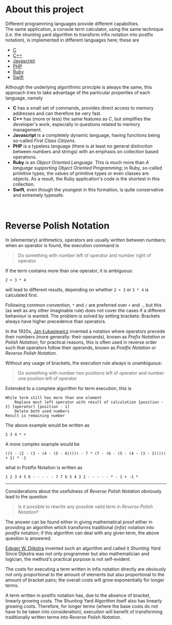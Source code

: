 # About this project

Different programming languages provide different capabilities.  
The same application, a console term calculator, using the same technique
(i.e. the shunting yard algorithm to transform infix notation into postfix notation),
is implemented in different languages here; these are

- [C](https://github.com/mentalmove/ShuntingYard/tree/C)
- [C++](https://github.com/mentalmove/ShuntingYard/tree/C++)
- [Javascript](https://github.com/mentalmove/ShuntingYard/tree/Javascript)
- [PHP](https://github.com/mentalmove/ShuntingYard/tree/PHP)
- [Ruby](https://github.com/mentalmove/ShuntingYard/tree/Ruby)
- [Swift](https://github.com/mentalmove/ShuntingYard/tree/Swift)

Although the underlying algorithmic principle is always the same,
this approach tries to take advantage of the particular properties
of each language, namely

- **C** has a small set of commands, provides direct access to memory addresses and can therefore be very fast.
- **C++** has (more or less) the same features as _C_, but simplifies the developer's work,
especially in questions related to memory management.
- **Javascript** is a completely dynamic language, having functions being so-called _First Class Citizens_.
- **PHP** is a typeless language (there is at least no general distinction between numbers and strings)
with an emphasis on collection based operations.
- **Ruby** is an _Object Oriented Language_. This is much more than
_A language supporting Object Oriented Programming_; in Ruby,
so-called primitive types, the values of primitive types
or even classes are objects. As a result, the Ruby application's code
is the shortest in this collection.
- **Swift**, even though the youngest in this formation, is quite conservative
and extremely typesafe.

&nbsp;

# Reverse Polish Notation

In (elementary) arithmetics, operators are usually written between numbers;
when an operator is found, the execution command is
> Do something with number left of operator and number right of operator

If the term contains more than one operator, it is ambiguous:
```
2 + 3 * 4
```
will lead to different results, depending on whether
`2 + 3` or `3 * 4` is calculated first.

Following common convention, `*` and `/` are preferred over `+` and `-`,
but this (as well as any other imaginable rule) does not cover
the cases if a different behaviour is wanted. The problem is solved
by setting brackets: Brackets always have higher precedence than operators.

In the 1920s, [Jan Łukasiewicz](https://en.wikipedia.org/wiki/Jan_Łukasiewicz)
invented a notation where operators
precede their numbers (more generally: their operands),
known as _Prefix Notation_ or _Polish Notation_; for practical reasons,
this is often used in reverse order such that operators follow their operands,
known as _Postfix Notation_ or _Reverse Polish Notation_.

Without any usage of brackets, the execution rule always is unambiguous:
> Do something with number two positions left of operator and number one position left of operator

Extended to a complete algorithm for term execution, this is
```
While term still has more than one element
    Replace most left operator with result of calculation [position - 2] [operator] [position - 1]
    Delete both used numbers
Result is remaining number
```

The above example would be written as
```
2 3 4 * +
```

A more complex example would be
```
((1 - (2 - (3 - (4 - (5 - 6))))) - 7 * (7 - (6 - (5 - (4 - (3 - 2))))) + 1) * -1
```
what in Postfix Notation is written as
```
1 2 3 4 5 6 - - - - - 7 7 6 5 4 3 2 - - - - - * - 1 + -1 *
```

---

Considerations about the usefulness of _Reverse Polish Notation_
obviously lead to the question
> Is it possible to rewrite any possible vaild term in _Reverse Polish Notation_?

The answer can be found either in giving mathematical proof
either in providing an algorithm which transforms traditional (_infix_)
notation into _postfix_ notation; if this algorithm can deal
with any given term, the above question is answered.

[Edsger W. Dijkstra](https://en.wikipedia.org/wiki/Edsger_W._Dijkstra)
invented such an algorithm and called it _Shunting Yard_. Since Dijkstra
was not only programmer but also mathematician and logician, the method's
practical purpose is not self-evident.

The costs for executing a term written in infix notation directly
are obviously not only proportional to the amount of elements
but also proportional to the amount of bracket pairs; the overall
costs will grow exponentially for longer terms.

A term written in postfix notation has, due to the absence of bracket,
linearly growing costs. The Shunting Yard Algorithm itself also has
linearly growing costs. Therefore, for longer terms (where the base
costs do not have to be taken into consideration), execution will
benefit of transforming traditionally written terms into _Reverse Polish Notation_.
